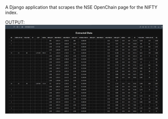 A Django application that scrapes the NSE OpenChain page for the NIFTY index.

OUTPUT:
![](./OC.jpg)
